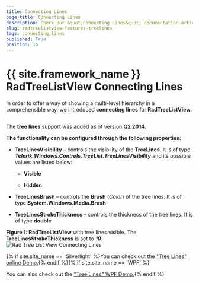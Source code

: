 ```yaml
---
title: Connecting Lines
page_title: Connecting Lines
description: Check our &quot;Connecting Lines&quot; documentation article for the RadTreeListView {{ site.framework_name }} control.
slug: radtreelistview-features-treelines
tags: connecting,lines
published: True
position: 16
---
```


# {{ site.framework_name }} RadTreeListView Connecting Lines



In order to offer a way of showing a multi-level hierarchy in a comprehensible way, we introduced __connecting lines__ for __RadTreeListView__. 

## 

The __tree lines__ support was added as of version __Q2 2014.__

__The functionality can be configured through the following properties:__

* __TreeLinesVisibility__ – controls the visibility of the __TreeLines__. It is of type ___Telerik.Windows.Controls.TreeList.TreeLinesVisibility___ and its possible values are listed below:
            

	* __Visible__

	* __Hidden__

* __TreeLinesBrush__ – controls the __Brush__ (_Color_) of the tree lines. It is of type __System.Windows.Media.Brush__

* __TreeLinesStrokeThickness__ – controls the thickness of the tree lines. It is of type __double__

__Figure 1: RadTreeListView__ with tree lines visible. The __TreeLinesStrokeThickness__  is set to ___10___.![Rad Tree List View Connecting Lines](images/RadTreeListView_ConnectingLines.png)

{% if site.site_name == 'Silverlight' %}You can check out the ["Tree Lines" online Demo.](https://demos.telerik.com/silverlight/#TreeListView/TreeLines){% endif %}{% if site.site_name == 'WPF' %}

You can also check out the ["Tree Lines" WPF Demo.](https://demos.telerik.com/wpf/){% endif %}
